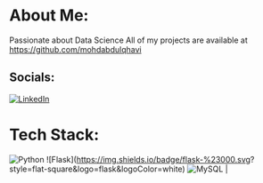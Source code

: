 # About Me:
  Passionate about Data Science
  All of my projects are available at https://github.com/mohdabdulqhavi

## Socials:
[![LinkedIn](https://img.shields.io/badge/LinkedIn-%230077B5.svg?logo=linkedin&logoColor=white)](https://linkedin.com/in/mohd-abdul-qhavi) 

# Tech Stack:
  ![Python](https://img.shields.io/badge/python-3670A0?style=flat-square&logo=python&logoColor=ffdd54) ![Flask](https://img.shields.io/badge/flask-%23000.svg?      style=flat-square&logo=flask&logoColor=white) ![MySQL](https://img.shields.io/badge/mysql-%2300f.svg?style=flat-square&logo=mysql&logoColor=white) |
